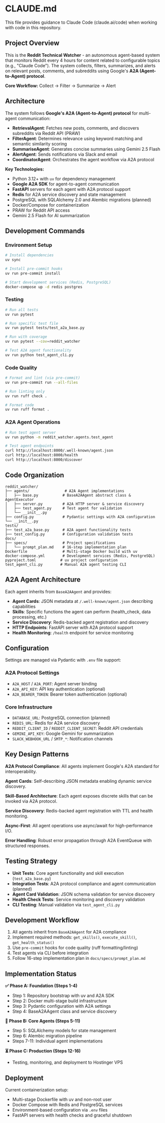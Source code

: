 # CLAUDE.md

This file provides guidance to Claude Code (claude.ai/code) when working with code in this repository.

## Project Overview

This is the **Reddit Technical Watcher** - an autonomous agent-based system that monitors Reddit every 4 hours for content related to configurable topics (e.g., "Claude Code"). The system collects, filters, summarizes, and alerts on relevant posts, comments, and subreddits using Google's **A2A (Agent-to-Agent) protocol**.

**Core Workflow:** Collect → Filter → Summarize → Alert

## Architecture

The system follows **Google's A2A (Agent-to-Agent) protocol** for multi-agent communication:

- **RetrievalAgent**: Fetches new posts, comments, and discovers subreddits via Reddit API (PRAW)
- **FilterAgent**: Determines relevance using keyword matching and semantic similarity scoring
- **SummariseAgent**: Generates concise summaries using Gemini 2.5 Flash
- **AlertAgent**: Sends notifications via Slack and email
- **CoordinatorAgent**: Orchestrates the agent workflow via A2A protocol

**Key Technologies:**

- Python 3.12+ with `uv` for dependency management
- **Google A2A SDK** for agent-to-agent communication
- **FastAPI** servers for each agent with A2A protocol support
- **Redis** for A2A service discovery and state management
- PostgreSQL with SQLAlchemy 2.0 and Alembic migrations (planned)
- Docker/Compose for containerization
- PRAW for Reddit API access
- Gemini 2.5 Flash for AI summarization

## Development Commands

### Environment Setup

```bash
# Install dependencies
uv sync

# Install pre-commit hooks
uv run pre-commit install

# Start development services (Redis, PostgreSQL)
docker-compose up -d redis postgres
```

### Testing

```bash
# Run all tests
uv run pytest

# Run specific test file
uv run pytest tests/test_a2a_base.py

# Run with coverage
uv run pytest --cov=reddit_watcher

# Test A2A agent functionality
uv run python test_agent_cli.py
```

### Code Quality

```bash
# Format and lint (via pre-commit)
uv run pre-commit run --all-files

# Run linting only
uv run ruff check .

# Format code
uv run ruff format .
```

### A2A Agent Operations

```bash
# Run test agent server
uv run python -m reddit_watcher.agents.test_agent

# Test agent endpoints
curl http://localhost:8000/.well-known/agent.json
curl http://localhost:8000/health
curl http://localhost:8000/discover
```

## Code Organization

```
reddit_watcher/
├── agents/                # A2A Agent implementations
│   ├── base.py           # BaseA2AAgent abstract class & AgentExecutor
│   ├── server.py         # A2A HTTP server & service discovery
│   ├── test_agent.py     # Test agent for validation
│   └── __init__.py
├── config.py             # Pydantic settings with A2A configuration
└── __init__.py
tests/
├── test_a2a_base.py      # A2A agent functionality tests
├── test_config.py        # Configuration validation tests
docs/
├── specs/                # Project specifications
│   └── prompt_plan.md    # 16-step implementation plan
Dockerfile                # Multi-stage Docker build with uv
docker-compose.yml        # Development services (Redis, PostgreSQL)
pyproject.toml           # uv project configuration
test_agent_cli.py        # Manual A2A agent testing CLI
```

## A2A Agent Architecture

Each agent inherits from `BaseA2AAgent` and provides:

- **Agent Cards**: JSON metadata at `/.well-known/agent.json` describing capabilities
- **Skills**: Specific functions the agent can perform (health_check, data processing, etc.)
- **Service Discovery**: Redis-backed agent registration and discovery
- **HTTP Endpoints**: FastAPI server with A2A protocol support
- **Health Monitoring**: `/health` endpoint for service monitoring

## Configuration

Settings are managed via Pydantic with `.env` file support:

### A2A Protocol Settings

- `A2A_HOST` / `A2A_PORT`: Agent server binding
- `A2A_API_KEY`: API key authentication (optional)
- `A2A_BEARER_TOKEN`: Bearer token authentication (optional)

### Core Infrastructure

- `DATABASE_URL`: PostgreSQL connection (planned)
- `REDIS_URL`: Redis for A2A service discovery
- `REDDIT_CLIENT_ID` / `REDDIT_CLIENT_SECRET`: Reddit API credentials
- `GEMINI_API_KEY`: Google Gemini for summarization
- `SLACK_WEBHOOK_URL` / `SMTP_*`: Notification channels

## Key Design Patterns

**A2A Protocol Compliance**: All agents implement Google's A2A standard for interoperability.

**Agent Cards**: Self-describing JSON metadata enabling dynamic service discovery.

**Skill-Based Architecture**: Each agent exposes discrete skills that can be invoked via A2A protocol.

**Service Discovery**: Redis-backed agent registration with TTL and health monitoring.

**Async-First**: All agent operations use async/await for high-performance I/O.

**Error Handling**: Robust error propagation through A2A EventQueue with structured responses.

## Testing Strategy

- **Unit Tests**: Core agent functionality and skill execution (`test_a2a_base.py`)
- **Integration Tests**: A2A protocol compliance and agent communication (planned)
- **Agent Card Validation**: JSON schema validation for service discovery
- **Health Check Tests**: Service monitoring and discovery validation
- **CLI Testing**: Manual validation via `test_agent_cli.py`

## Development Workflow

1. All agents inherit from `BaseA2AAgent` for A2A compliance
2. Implement required methods: `get_skills()`, `execute_skill()`, `get_health_status()`
3. Use `pre-commit` hooks for code quality (ruff formatting/linting)
4. Test agents via CLI before integration
5. Follow 16-step implementation plan in `docs/specs/prompt_plan.md`

## Implementation Status

**✅ Phase A: Foundation (Steps 1-4)**

- Step 1: Repository bootstrap with uv and A2A SDK
- Step 2: Docker multi-stage build infrastructure
- Step 3: Pydantic configuration with A2A settings
- Step 4: BaseA2AAgent class and service discovery

**🔄 Phase B: Core Agents (Steps 5-11)**

- Step 5: SQLAlchemy models for state management
- Step 6: Alembic migration pipeline
- Steps 7-11: Individual agent implementations

**⏳ Phase C: Production (Steps 12-16)**

- Testing, monitoring, and deployment to Hostinger VPS

## Deployment

Current containerization setup:

- Multi-stage Dockerfile with uv and non-root user
- Docker Compose with Redis and PostgreSQL services
- Environment-based configuration via `.env` files
- FastAPI servers with health checks and graceful shutdown

